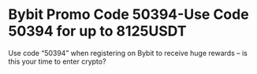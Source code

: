 # Bybit Promo Code 50394-Use Code 50394 for up to 8125USDT
Use code “50394” when registering on Bybit to receive huge rewards – is this your time to enter crypto?
